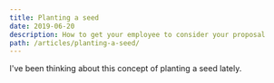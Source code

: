 ```yaml
---
title: Planting a seed
date: 2019-06-20
description: How to get your employee to consider your proposal
path: /articles/planting-a-seed/
---
```


I've been thinking about this concept of planting a seed lately.
